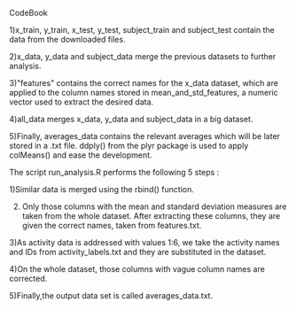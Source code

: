 
CodeBook


1)x_train, y_train, x_test, y_test, subject_train and subject_test contain the data from the downloaded files.

2)x_data, y_data and subject_data merge the previous datasets to further analysis.

3)"features" contains the correct names for the x_data dataset, which are applied to the column names stored in mean_and_std_features, a numeric vector used to extract the desired data.

4)all_data merges x_data, y_data and subject_data in a big dataset.

5)Finally, averages_data contains the relevant averages which will be later stored in a .txt file. ddply() from the plyr package is used to apply colMeans() and ease the development.






The script run_analysis.R performs the following 5 steps :

1)Similar data is merged using the rbind() function.

2) Only those columns with the mean and standard deviation measures are taken from the whole dataset. 
   After extracting these columns, they are given the correct names, taken from features.txt.

3)As activity data is addressed with values 1:6, we take the activity names and IDs from activity_labels.txt and they are substituted in the dataset.

4)On the whole dataset, those columns with vague column names are corrected.

5)Finally,the output data set is called averages_data.txt.


